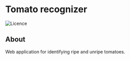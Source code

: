 # Tomato recognizer

![Licence](https://img.shields.io/github/license/rmuraix/tomato-recognizer)

## About

Web application for identifying ripe and unripe tomatoes.
